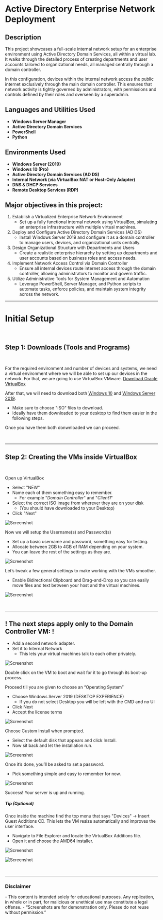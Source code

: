 # Active Directory Enterprise Network Deployment

<h2>Description</h2>
This project showcases a full-scale internal network setup for an enterprise environment using Active Directory Domain Services, all within a virtual lab. It walks through the detailed process of creating departments and user accounts tailored to organizational needs, all managed centrally through a domain controller.

In this configuration, devices within the internal network access the public internet exclusively through the main domain controller. This ensures that network activity is tightly governed by administrators, with permissions and controls defined by their roles and overseen by a superadmin. <br />


<h2>Languages and Utilities Used</h2>

- <b>Windows Server Manager</b>
- <b>Active Directory Domain Services</b> 
- <b>PowerShell</b>
- <b>Python</b> 


<h2>Environments Used </h2>

- <b>Windows Server (2019)</b>
- <b>Windows 10 (Pro)</b>
- <b>Active Directory Domain Services (AD DS)</b>
- <b>Internal Network (via VirtualBox NAT or Host-Only Adapter)</b>
- <b>DNS & DHCP Services</b>
- <b>Remote Desktop Services (RDP)</b>

<p align="left">

<h2>Major objectives in this project: </h2>

1. Establish a Virtualized Enterprise Network Environment
    - Set up a fully functional internal network using VirtualBox, simulating an enterprise infrastructure with multiple virtual machines.
3. Deploy and Configure Active Directory Domain Services (AD DS)
    - Install Windows Server 2019 and configure it as a domain controller to manage users, devices, and organizational units centrally.
5. Design Organizational Structure with Departments and Users
    - Create a realistic enterprise hierarchy by setting up departments and user accounts based on business roles and access needs.
7. Implement Network Access Control via Domain Controller
    - Ensure all internal devices route internet access through the domain controller, allowing administrators to monitor and govern traffic.
9. Utilize Administrative Tools for System Management and Automation
    - Leverage PowerShell, Server Manager, and Python scripts to automate tasks, enforce policies, and maintain system integrity across the network.

<hr>


<h1>Initial Setup</h1><br />

<p align="left">
<h2>Step 1: Downloads (Tools and Programs)</h2><br />
	
For the required environment and number of devices and systems, we need a virtual environment where we will be able to set up our devices in the network. For that, we are going to use VirtualBox VMware.
<a href="https://www.oracle.com/virtualization/technologies/vm/downloads/virtualbox-downloads.html">Download Oracle VirtualBox</a><br/>
</p>

<p>
After that, we will need to download both 
<a href="https://www.microsoft.com/en-us/software-download/windows10">Windows 10</a> 
and 
<a href="https://www.microsoft.com/en-us/evalcenter/evaluate-windows-server-2019">Windows Server 2019</a>.
</p>

  - Make sure to choose "ISO" files to download.
  - Ideally have them downloaded to your desktop to find them easier in the following steps.

Once you have them both donwnloaded we can proceed.

<br />
<hr>


<h2>Step 2: Creating the VMs inside VirtualBox</h2><br />

Open up VirtualBox
  - Select "NEW"
  - Name each of them something easy to remember.
    - For example "*Domain Controller*" and "*Client1*"
  - Select the correct ISO image from wherever they are on your disk 
    - (You should have downloaded to your Desktop)
  - Click "Next"

![Screenshot](https://github.com/JonaiSerrano/project-screenshots-private/blob/main/Screenshot%202025-09-08%20151900.png?raw=true)

Now we will setup the Username(s) and Password(s)

  - Set up a basic username and password, something easy for testing. 
  - Allocate between 2GB to 4GB of RAM depending on your system. 
  - You can leave the rest of the settings as they are.

![Screenshot](https://github.com/JonaiSerrano/project-screenshots-private/blob/main/Screenshot%202025-09-08%20152044.png?raw=true)

Let’s tweak a few general settings to make working with the VMs smoother.
  - Enable Bidirectional Clipboard and Drag-and-Drop so you can easily move files and text between your host and the virtual machines.

![Screenshot](https://github.com/JonaiSerrano/project-screenshots-private/blob/main/Screenshot%202025-09-08%20152314.png?raw=true)

<br />
<hr>

<h2>! The next steps apply only to the Domain Controller VM: !</h2>

  - Add a second network adapter. 
  - Set it to Internal Network 
    - This lets your virtual machines talk to each other privately.

![Screenshot](https://github.com/JonaiSerrano/project-screenshots-private/blob/main/Screenshot%202025-09-08%20154018.png?raw=true)

Double click on the VM to boot and wait for it to go through its boot-up process. 

Proceed till you are given to choose an “Operating System”
  - Choose Windows Server 2019 (DESKTOP EXPERIENCE)
    - If you do not select Desktop you will be left with the CMD and no UI
  - Click Next  
  - Accept the license terms


![Screenshot](https://github.com/JonaiSerrano/project-screenshots-private/blob/main/Screenshot%202025-09-08%20155834.png?raw=true)

Choose Custom Install when prompted.
  - Select the default disk that appears and click Install.
  - Now sit back and let the installation run.

![Screenshot](https://github.com/JonaiSerrano/project-screenshots-private/blob/main/Screenshot%202025-09-08%20160051.png?raw=true)

Once it’s done, you’ll be asked to set a password. 
- Pick something simple and easy to remember for now.

![Screenshot](https://github.com/JonaiSerrano/project-screenshots-private/blob/main/Screenshot%202025-09-08%20161027.png?raw=true)

Success! Your server is up and running.

<h5> Tip (Optional)</h5>

Once inside the machine find the top menu that says "Devices" → Insert Guest Additions CD. This lets the VM resize automatically and improves the user interface.
- Navigate to File Explorer and locate the VirtualBox Additions file. 
- Open it and choose the AMD64 installer.

![Screenshot](https://github.com/JonaiSerrano/project-screenshots-private/blob/main/Screenshot%202025-09-08%20161504.png?raw=true)

![Screenshot](https://github.com/JonaiSerrano/project-screenshots-private/blob/main/Screenshot%202025-09-08%20161600.png?raw=true)

<br />
<hr>
<h3>Disclaimer</h3>
- This content is intended solely for educational purposes. Any replication, in whole or in part, for malicious or unethical use may constitute a legal offense.
- “Screenshots are for demonstration only. Please do not reuse without permission.”

